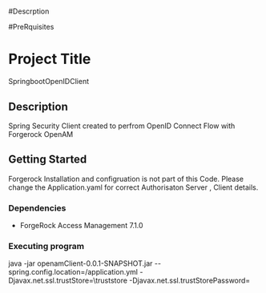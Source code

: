 # 

#Descrption 


#PreRquisites 


# Project Title

SpringbootOpenIDClient

## Description

Spring Security Client created to perfrom OpenID Connect Flow with Forgerock OpenAM 

## Getting Started
Forgerock Installation and configruation is not part of this Code. 
Please change the Application.yaml for correct Authorisaton Server , Client details. 

### Dependencies

* ForgeRock Access Management 7.1.0

### Executing program
java -jar openamClient-0.0.1-SNAPSHOT.jar --spring.config.location=<path-to>/application.yml -Djavax.net.ssl.trustStore=<path-to>\truststore -Djavax.net.ssl.trustStorePassword=<truststore password>
